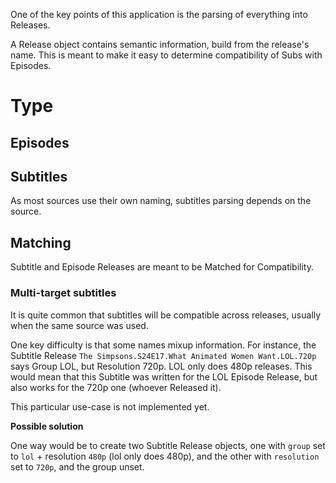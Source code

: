 One of the key points of this application is the parsing of everything into Releases.

A Release object contains semantic information, build from the release's name. This is meant to make it easy to
determine compatibility of Subs with Episodes.

# Type

## Episodes

## Subtitles
As most sources use their own naming, subtitles parsing depends on the source.

## Matching
Subtitle and Episode Releases are meant to be Matched for Compatibility.

### Multi-target subtitles
It is quite common that subtitles will be compatible across releases, usually when the same source was used.

One key difficulty is that some names mixup information. For instance, the Subtitle Release
`The Simpsons.S24E17.What Animated Women Want.LOL.720p` says Group LOL, but Resolution 720p. LOL only does 480p
releases. This would mean that this Subtitle was written for the LOL Episode Release, but also works for the 720p one
(whoever Released it).

This particular use-case is not implemented yet.

**Possible solution**

One way would be to create two Subtitle Release objects, one with
`group` set to `lol` + resolution `480p` (lol only does 480p), and the other with `resolution` set to `720p`, and the
group unset.
